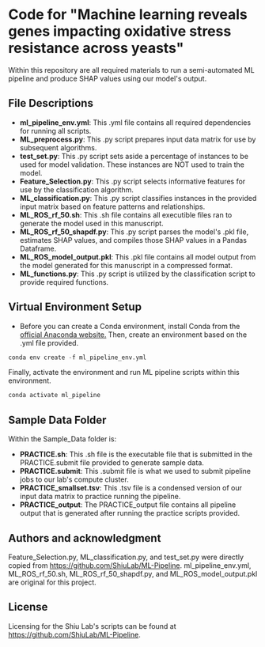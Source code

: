 # Code for "Machine learning reveals genes impacting oxidative stress resistance across yeasts"
Within this repository are all required materials to run a semi-automated ML pipeline and produce SHAP values using our model's output.

## File Descriptions
- **ml_pipeline_env.yml**: This .yml file contains all required dependencies for running all scripts.
- **ML_preprocess.py**: This .py script prepares input data matrix for use by subsequent algorithms.
- **test_set.py**: This .py script sets aside a percentage of instances to be used for model validation. These instances are NOT used to  train the model.
- **Feature_Selection.py**: This .py script selects informative features for use by the classification algorithm.
- **ML_classification.py**: This .py script classifies instances in the provided input matrix based on feature patterns and relationships.
- **ML_ROS_rf_50.sh**: This .sh file contains all executible files ran to generate the model used in this manuscript.
- **ML_ROS_rf_50_shapdf.py**: This .py script parses the model's .pkl file, estimates SHAP values, and compiles those SHAP values in a Pandas Dataframe. 
- **ML_ROS_model_output.pkl**: This .pkl file contains all model output from the model generated for this manuscript in a compressed format.
- **ML_functions.py**: This .py script is utilized by the classification script to provide required functions.

## Virtual Environment Setup
- Before you can create a Conda environment, install Conda from the [official Anaconda website.](https://www.anaconda.com/) Then, create an environment based on the .yml file provided.
```python
conda env create -f ml_pipeline_env.yml
```
Finally, activate the environment and run ML pipeline scripts within this environment.
```python
conda activate ml_pipeline
```
## Sample Data Folder
Within the Sample_Data folder is:
- **PRACTICE.sh**: This .sh file is the executable file that is submitted in the PRACTICE.submit file provided to generate sample data.
- **PRACTICE.submit**: This .submit file is what we used to submit pipeline jobs to our lab's compute cluster.
- **PRACTICE_smallset.tsv**: This .tsv file is a condensed version of our input data matrix to practice running the pipeline.
- **PRACTICE_output**: The PRACTICE_output file contains all pipeline output that is generated after running the practice scripts provided.

## Authors and acknowledgment
Feature_Selection.py, ML_classification.py, and test_set.py were directly copied from https://github.com/ShiuLab/ML-Pipeline.
ml_pipeline_env.yml, ML_ROS_rf_50.sh, ML_ROS_rf_50_shapdf.py, and ML_ROS_model_output.pkl are original for this project.

## License
Licensing for the Shiu Lab's scripts can be found at https://github.com/ShiuLab/ML-Pipeline.
